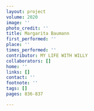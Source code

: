 ```yaml
---
layout: project
volume: 2020
image: ''
photo_credit: ''
title: Margarita Baumann
first_performed: ''
place: ''
times_performed: ''
contributor: MY LIFE WITH WILLY
collaborators: []
home: ''
links: []
contact: ''
footnote: ''
tags: []
pages: 836-837

---
```




